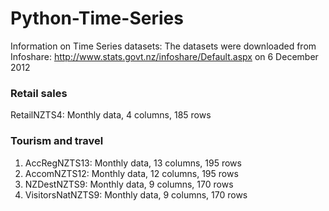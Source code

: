 # Python-Time-Series
Information on Time Series datasets: The datasets were downloaded from Infoshare: http://www.stats.govt.nz/infoshare/Default.aspx on 6 December 2012

### Retail sales
RetailNZTS4: Monthly data, 4 columns, 185 rows

### Tourism and travel
1. AccRegNZTS13: Monthly data, 13 columns, 195 rows
2. AccomNZTS12: Monthly data, 12 columns, 195 rows 
3. NZDestNZTS9: Monthly data, 9 columns, 170 rows
4. VisitorsNatNZTS9: Monthly data, 9 columns, 170 rows
